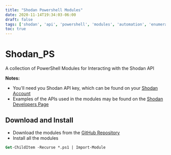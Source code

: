 ```yaml
---
title: "Shodan Powershell Modules"
date: 2020-11-14T19:34:03-06:00
draft: false
tags: ['shodan', 'api', 'powershell', 'modules', 'automation', 'enumeration', 'Shodan API', 'Showdan PowerShell', 'PowerShell Modules']
toc: true
---
```


# Shodan_PS
A collection of PowerShell Modules for Interacting with the Shodan API

**Notes:**
- You'll need you Shodan API key, which can be found on your [Shodan Account](https://account.shodan.io/)
- Examples of the APIs used in the modules may be found on the [Shodan Developers Page](https://developer.shodan.io/api)


## Download and Install
- Download the modules from the [GitHub Repository](https://github.com/simeononsecurity/Shodan_PS)
- Install all the modules
```ps
Get-ChildItem -Recurse *.ps1 | Import-Module
```